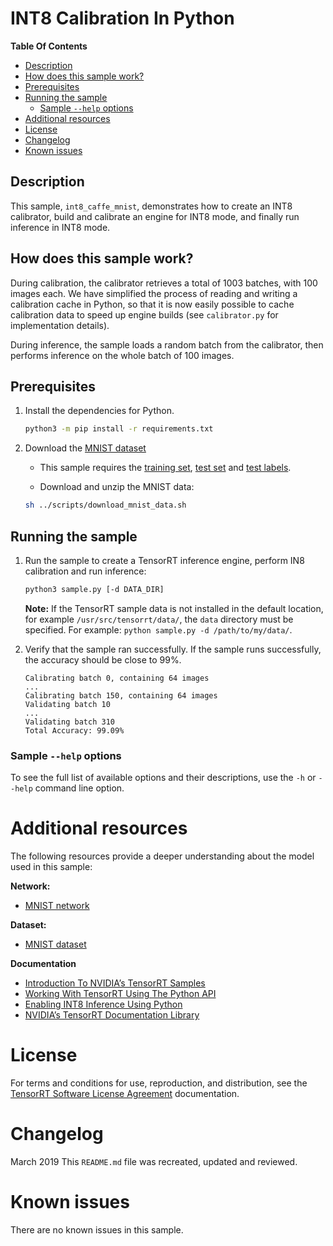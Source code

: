 # INT8 Calibration In Python


**Table Of Contents**
- [Description](#description)
- [How does this sample work?](#how-does-this-sample-work)
- [Prerequisites](#prerequisites)
- [Running the sample](#running-the-sample)
	* [Sample `--help` options](#sample-help-options)
- [Additional resources](#additional-resources)
- [License](#license)
- [Changelog](#changelog)
- [Known issues](#known-issues)

## Description

This sample, `int8_caffe_mnist`, demonstrates how to create an INT8 calibrator, build and calibrate an engine for INT8 mode, and finally run inference in INT8 mode.

## How does this sample work?

During calibration, the calibrator retrieves a total of 1003 batches, with 100 images each. We have simplified the process of reading and writing a calibration cache in Python, so that it is now easily possible to cache calibration data to speed up engine builds (see `calibrator.py` for implementation details).

During inference, the sample loads a random batch from the calibrator, then performs inference on the whole batch of 100 images.

## Prerequisites

1. Install the dependencies for Python.
	```bash
    python3 -m pip install -r requirements.txt
    ```

2. Download the [MNIST dataset](http://yann.lecun.com/exdb/mnist/)
    - This sample requires the [training set](http://yann.lecun.com/exdb/mnist/train-images-idx3-ubyte.gz), [test set](http://yann.lecun.com/exdb/mnist/t10k-images-idx3-ubyte.gz) and [test labels](http://yann.lecun.com/exdb/mnist/t10k-labels-idx1-ubyte.gz).

    - Download and unzip the MNIST data:
    ```bash
    sh ../scripts/download_mnist_data.sh
    ```

## Running the sample

1.  Run the sample to create a TensorRT inference engine, perform IN8 calibration and run inference:
	```bash
    python3 sample.py [-d DATA_DIR]
    ```

	**Note:** If the TensorRT sample data is not installed in the default location, for example `/usr/src/tensorrt/data/`, the `data` directory must be specified. For example:
	`python sample.py -d /path/to/my/data/`.


2.  Verify that the sample ran successfully. If the sample runs successfully, the accuracy should be close to 99%.

	```
	Calibrating batch 0, containing 64 images
	...
	Calibrating batch 150, containing 64 images
	Validating batch 10
	...
	Validating batch 310
	Total Accuracy: 99.09%

	```

### Sample `--help` options

To see the full list of available options and their descriptions, use the `-h` or `--help` command line option.

# Additional resources

The following resources provide a deeper understanding about the model used in this sample:

**Network:**
- [MNIST network](http://yann.lecun.com/exdb/lenet/)

**Dataset:**
- [MNIST dataset](http://yann.lecun.com/exdb/mnist/)

**Documentation**
- [Introduction To NVIDIA’s TensorRT Samples](https://docs.nvidia.com/deeplearning/sdk/tensorrt-sample-support-guide/index.html#samples)
- [Working With TensorRT Using The Python API](https://docs.nvidia.com/deeplearning/sdk/tensorrt-developer-guide/index.html#python_topics)
- [Enabling INT8 Inference Using Python](https://docs.nvidia.com/deeplearning/sdk/tensorrt-developer-guide/index.html#enable_int8_python)
- [NVIDIA’s TensorRT Documentation Library](https://docs.nvidia.com/deeplearning/sdk/tensorrt-archived/index.html)

# License

For terms and conditions for use, reproduction, and distribution, see the [TensorRT Software License Agreement](https://docs.nvidia.com/deeplearning/sdk/tensorrt-sla/index.html) documentation.


# Changelog

March 2019
This `README.md` file was recreated, updated and reviewed.


# Known issues

There are no known issues in this sample.

